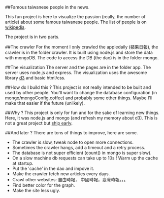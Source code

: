 ##Famous taiwanese people in the news.

This fun project is here to visualize the passion (really, the number of article) about some famous taiwanese people. The list of people is on [wikipedia](http://en.wikipedia.org/wiki/List_of_Taiwanese_people).

The project is in two parts.

##The crawler
For the moment I only crawled the appledaily (蘋果日報), the crawler is in the folder crawler. It is built using node.js and store the data with mongoDB. The code to access the DB (the dao) is in the folder mongo.

##The visualization
The server and the pages are in the folder app. The server uses node.js and express. The visualization uses the awesome library [d3](http://d3js.org/) and basic html/css.

##How do I build this ?
This project is not really intended to be built and used by other people. You'll want to change the database configuration (in mongo/mongoConfig.coffee) and probably some other things. Maybe I'll make that easier if the future (unlikely).

##Why ?
This project is only for fun and for the sake of learning new things. Here, it was node.js and mongo (and refresh my memory about d3). This is not a great project but [ship early](http://fuckitship.it/).

##And later ?
There are tons of things to improve, here are some.
* The crawler is slow, tweak node to open more connections.
* Sometimes the crawler hangs, add a timeout and a retry process.
* The database is not super efficient (count() in mongo is super slow).
* On a slow machine db requests can take up to 10s ! Warm up the cache at startup.
* Put the 'cache' in the dao and impove it.
* Make the crawler fetch new articles every days.
* Crawl other websites: 自由時報， 中國時報，臺灣時報。。。
* Find better color for the graph.
* Make the site less ugly.


